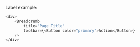 Label example:

```js
<div>
    <Breadcrumb 
        title="Page Title"
        toolbar={<Button color="primary">Action</Button>}
    />
</div>
```